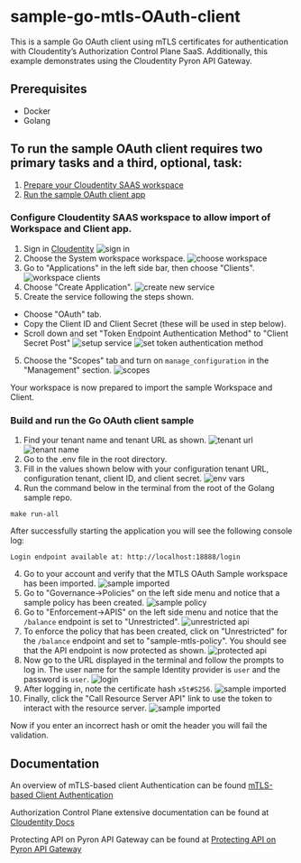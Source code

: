 # sample-go-mtls-OAuth-client

This is a sample Go OAuth client using mTLS certificates for authentication with Cloudentity’s Authorization Control Plane SaaS. Additionally, this example demonstrates 
using the Cloudentity Pyron API Gateway.

## Prerequisites

* Docker
* Golang

## To run the sample OAuth client requires two primary tasks and a third, optional, task:
1. [Prepare your Cloudentity SAAS workspace](#configure-cloudentity-saas-workspace)
2. [Run the sample OAuth client app](#build-and-run-the-go-OAuth-client-sample)

### Configure Cloudentity SAAS workspace to allow import of Workspace and Client app.
1. Sign in [Cloudentity](https://authz.cloudentity.io/)
![sign in](https://github.com/cloudentity/ce-samples-mtls-demo/blob/incr-build/sample-go-mtls-oauth-client/img/signin.png?raw=true.png)
2. Choose the System workspace workspace.
![choose workspace](https://github.com/cloudentity/ce-samples-mtls-demo/blob/incr-build/sample-go-mtls-oauth-client/img/cswp.png?raw=true.png)
3. Go to "Applications" in the left side bar, then choose "Clients".
![workspace clients](https://github.com/cloudentity/ce-samples-mtls-demo/blob/incr-build/sample-go-mtls-oauth-client/img/cac.png?raw=true.png)
4. Choose "Create Application".
![create new service](https://github.com/cloudentity/ce-samples-mtls-demo/blob/incr-build/sample-go-mtls-oauth-client/img/createservice.png?raw=true.png)
5. Create the service following the steps shown.
  * Choose "OAuth" tab.
  * Copy the Client ID and Client Secret (these will be used in step below). 
  * Scroll down and set "Token Endpoint Authentication Method" to "Client Secret Post"
![setup service](https://github.com/cloudentity/ce-samples-mtls-demo/blob/incr-build/sample-go-mtls-oauth-client/img/setupservice.png?raw=true.png)
![set token authentication method](https://github.com/cloudentity/ce-samples-mtls-demo/blob/incr-build/sample-go-mtls-oauth-client/img/post.png?raw=true.png)
5. Choose the "Scopes" tab and turn on `manage_configuration` in the "Management" section.
![scopes](https://github.com/cloudentity/ce-samples-mtls-demo/blob/incr-build/sample-go-mtls-oauth-client/img/scopes.png?raw=true.png)


Your workspace is now prepared to import the sample Workspace and Client. 

### Build and run the Go OAuth client sample

1. Find your tenant name and tenant URL as shown.
![tenant url](https://github.com/cloudentity/ce-samples-mtls-demo/blob/incr-build/sample-go-mtls-oauth-client/img/tenant.png?raw=true.png)
![tenant name](https://github.com/cloudentity/ce-samples-mtls-demo/blob/incr-build/sample-go-mtls-oauth-client/img/tenant-name.png?raw=true.png)
2. Go to the .env file in the root directory.
3. Fill in the values shown below with your configuration tenant URL, configuration tenant, client ID, and client secret.
![env vars](https://github.com/cloudentity/ce-samples-mtls-demo/blob/incr-build/sample-go-mtls-oauth-client/img/env.png?raw=true.png)
4. Run the command below in the terminal from the root of the Golang sample repo.
```
make run-all
```
After successfully starting the application you will see the following console log:

```
Login endpoint available at: http://localhost:18888/login
```

4. Go to your account and verify that the MTLS OAuth Sample workspace has been imported. 
![sample imported](https://github.com/cloudentity/ce-samples-mtls-demo/blob/incr-build/sample-go-mtls-oauth-client/img/samplews.png?raw=true.png)
5. Go to "Governance->Policies" on the left side menu and notice that a sample policy has been created. 
![sample policy](https://github.com/cloudentity/ce-samples-mtls-demo/blob/incr-build/sample-go-mtls-oauth-client/img/policy.png?raw=true.png)
6. Go to "Enforcement->APIS" on the left side menu and notice that the `/balance` endpoint is set to "Unrestricted". 
![unrestricted api](https://github.com/cloudentity/ce-samples-mtls-demo/blob/incr-build/sample-go-mtls-oauth-client/img/unrestricted.png?raw=true.png)
6. To enforce the policy that has been created, click on "Unrestricted" for the `/balance` endpoint and set to "sample-mtls-policy". You should see that the API endpoint is now protected as shown. 
![protected api](https://github.com/cloudentity/ce-samples-mtls-demo/blob/incr-build/sample-go-mtls-oauth-client/img/protected.png?raw=true.png)
7. Now go to the URL displayed in the terminal and follow the prompts to log in. The user name for the sample Identity provider is `user` and the password is `user`.
![login](https://github.com/cloudentity/ce-samples-mtls-demo/blob/incr-build/sample-go-mtls-oauth-client/img/login.png?raw=true.png)
8. After logging in, note the certificate hash `x5t#S256`.
![sample imported](https://github.com/cloudentity/ce-samples-mtls-demo/blob/incr-build/sample-go-mtls-oauth-client/img/hash.png?raw=true.png)
9. Finally, click the "Call Resource Server API" link to use the token to interact with the resource server. 
![sample imported](https://github.com/cloudentity/ce-samples-mtls-demo/blob/incr-build/sample-go-mtls-oauth-client/img/valid.png?raw=true.png)


Now if you enter an incorrect hash or omit the header you will fail the validation.

## Documentation

An overview of mTLS-based client Authentication can be found
[mTLS-based Client Authentication](https://docs.authorization.cloudentity.com/features/OAuth/client_auth/tls_client_auth/?q=mtls)

Authorization Control Plane extensive documentation can be found at [Cloudentity Docs](https://docs.authorization.cloudentity.com/)

Protecting API on Pyron API Gateway can be found at [Protecting API on Pyron API Gateway](https://docs.authorization.cloudentity.com/guides/developer/protect/pyron/pyron/?q=pyron)
